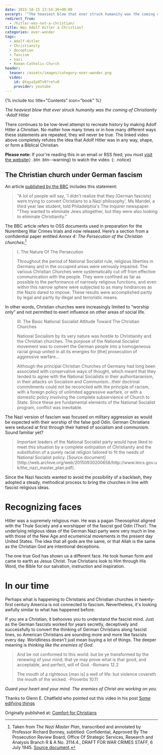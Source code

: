```yaml
---
date: 2015-10-15 13:54:36+00:00
excerpt: '"The heaviest blow that ever struck humanity was the coming of Christianity" -Adolf Hitler'
redirect_from:
  - /hitler-was-not-a-christian/
title: Was Adolf Hitler a Christian?
categories: ever-wonder
tags:
  - Adolf-Hitler
  - Christianity
  - deception
  - fascism
  - nazi
  - Roman-Catholic-Church
header:
  teaser: /assets/images/category-ever-wonder.png
  video:
    id: QtqyaIp0Tv0?rel=0
    provider: youtube
---
```

{% include toc title="Contents" icon="book" %}


_The heaviest blow that ever struck humanity was the coming of Christianity_ -Adolf Hitler

There continues to be low-level attempt to recreate history by making Adolf Hitler a Christian.  No matter how many times or in how many different ways these statements are repeated, they will never be true.  The linked video above completely refutes the idea that Adolf Hitler was in any way, shape, or form a Biblical Christian.



**Please note:** If your're reading this in an email or RSS feed, you must [visit the website](/ever-wonder/was-hitler-a-christian/){: .btn .btn--warning} to watch the video.
{: .notice}





## The Christian church under German fascism



An article [published by the BBC](http://news.bbc.co.uk/2/hi/americas/1753469.stm) includes this statement:



<blockquote>
  "A lot of people will say, 'I didn't realize that they (German fascists) were trying to convert Christians to a Nazi philosophy', Ms Mandel, a third year law student, told Philadelphia's The Inquirer newspaper.  "They wanted to eliminate Jews altogether, but they were also looking to eliminate Christianity."
</blockquote>



The BBC article refers to OSS documents used in preparation for the Nuremberg War Crimes trials and now released.  Here’s a section from a confidential paper entitled _Annex 4: The Persecution of the Christian churches_:[^b1c7f332]

[^b1c7f332]: Taken from _The Nazi Master Plan_, transcribed and annotated by Professor Richard Bonney, subtitled: Confidential, Approved By The Prosecution Review Board, Office Of Strategic Services, Research and Analysis Branch R & A No. 3114.4., DRAFT FOR WAR CRIMES STAFF,  6 July 1945.  [Source document](http://web.archive.org/web/20150930200658/http://www.leics.gov.uk/the_nazi_master_plan.pdf).



<blockquote>
  I. The Nature Of The Persecution
  
  Throughout  the  period  of  National  Socialist  rule,  religious  liberties  in Germany  and  in  the  occupied  areas  were  seriously  impaired.  The various  Christian  Churches  were  systematically  cut  off  from  effective communication with the people. They were confined as far as possible to  the  performance  of  narrowly  religious  functions,  and  even  within this narrow sphere were subjected to as many hindrances as the Nazis dared to impose. These results were accomplished partly by legal and partly by illegal and terroristic means.
</blockquote>



In other words, Christian churches were increasingly limited to “worship only” and not permitted to exert influence on other areas of social life.



<blockquote>
  III. The  Basic  National  Socialist  Attitude  Toward The Christian Churches
  
  National Socialism by its very nature was hostile to Christianity and the Christian  churches.  The  purpose  of  the  National  Socialist  movement was  to  convert  the German  people  into  a  homogeneous  racial  group united  in  all  its  energies  for [the] prosecution  of  aggressive  warfare...
  
  Although  the  principal  Christian  Churches  of  Germany  had  long  been associated  with  conservative  ways  of  thought,  which  meant  that  they tended  to  agree  with  the  National  Socialists  in  their  authoritarianism, in  their  attacks  on  Socialism  and  Communism...their doctrinal commitments could not be reconciled  with  the  principle  of  racism,  with  a  foreign  policy  of unlimited  aggressive  warfare,  or  with  a  domestic  policy  involving  the complete subservience of Church to State. Since these are fundamental elements of the National Socialist program, conflict was inevitable.
</blockquote>



The Nazi version of fascism was focused on military aggression as would be expected with their worship of the false god Odin.  German Christians were seduced at first through their hatred of socialism and communism. Sound familiar yet?



<blockquote>
  Important  leaders  of  the  National  Socialist  party  would  have  liked  to meet  this  situation  by  a  complete  extirpation  of  Christianity  and  the substitution  of  a  purely  racial  religion  tailored  to  fit  the  needs  of National  Socialist  policy.  [Source document](http://web.archive.org/web/20150930200658/http://www.leics.gov.uk/the_nazi_master_plan.pdf).
</blockquote>



Since the Nazi fascists wanted to avoid the possibility of a backlash, they adopted a steady, methodical process to bring the churches in line with fascist religious ideas.



# Recognizing faces



Hitler was a supremely religious man.  He was a pagan Theosophist aligned with the Thule Society and a worshipper of the fascist god Odin (Thor).  The underlying religious ideas of the German Nazi party were very much in line with those of the New Age and ecumenical movements in the present day United States.  The idea that all gods are the same, or that Allah is the same as the Christian God are intentional deceptions.

The one true God has shown us a different face.  He took human form and came to earth as Jesus Christ.  True Christians look to Him through His Word, the Bible for our salvation, instruction and inspiration.



# In our time



Perhaps what is happening to Christians and Christian churches in twenty-first century America is not connected to fascism.  Nevertheless, it's looking awfully similar to what has happened before.

If you are a Christian, it behooves you to understand the fascist mind.  Just as the German fascists worked for years secretly, deceptively and successfully to convert the thinking of German Christians along fascist lines, so American Christians are sounding more and more like fascists every day.  Worldliness doesn't just mean buying a lot of things.  The deeper meaning is _thinking like the enemies of God_.



<blockquote>
  And be not conformed to this world: but be ye transformed by the renewing of your mind, that ye may prove what is that good, and acceptable, and perfect, will of God. -Romans 12.2
  
  The mouth of a righteous [man is] a well of life: but violence covereth the mouth of the wicked. -Proverbs 10.11
</blockquote>



_Guard your heart and your mind.  The enemies of Christ are working on you._

Thanks to Glenn E. Chatfield who pointed out this video in his post [Some edifying things](http://watchmansbagpipes.blogspot.com/2014/08/some-edifying-things.html)





<div>Originally published at: <a href='http://www.alecsatin.com/'>Comfort for Christians</a></div>
